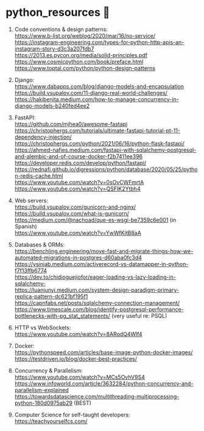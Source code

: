 # python_resources 🐍

1. Code conventions & design patterns:
<br/>https://www.b-list.org/weblog/2020/mar/16/no-service/
<br/>https://instagram-engineering.com/types-for-python-http-apis-an-instagram-story-d3c3a207fdb7
<br/>https://2013.es.pycon.org/media/solid-principles.pdf
<br/>https://www.cosmicpython.com/book/preface.html
<br/>https://www.toptal.com/python/python-design-patterns
   
2. Django: 
<br/>https://www.dabapps.com/blog/django-models-and-encapsulation
<br/>https://build.vsupalov.com/11-django-real-world-challenges/ 
<br/>https://hakibenita.medium.com/how-to-manage-concurrency-in-django-models-b240fed4ee2

3. FastAPI:
<br/>https://github.com/mjhea0/awesome-fastapi
<br/>https://christophergs.com/tutorials/ultimate-fastapi-tutorial-pt-11-dependency-injection/
<br/>https://christophergs.com/python/2021/06/16/python-flask-fastapi/
<br/>https://ahmed-nafies.medium.com/fastapi-with-sqlalchemy-postgresql-and-alembic-and-of-course-docker-f2b7411ee396
<br/>https://developer.redis.com/develop/python/fastapi/
<br/>https://rednafi.github.io/digressions/python/database/2020/05/25/python-redis-cache.html
<br/>https://www.youtube.com/watch?v=0sOvCWFmrtA
<br/>https://www.youtube.com/watch?v=QSFIK2Ytbh4

4. Web servers:
<br/>https://build.vsupalov.com/gunicorn-and-nginx/
<br/>https://build.vsupalov.com/what-is-gunicorn/
<br/>https://medium.com/@nachoad/que-es-wsgi-be7359c6e001 (in Spanish)
<br/>https://www.youtube.com/watch?v=YwWfKitB8aA

5. Databases & ORMs:
<br/>https://benchling.engineering/move-fast-and-migrate-things-how-we-automated-migrations-in-postgres-d60aba0fc3d4
<br/>https://ysinjab.medium.com/activerecord-vs-datamapper-in-python-f7f13ffb6774
<br/>https://dev.to/chidioguejiofor/eager-loading-vs-lazy-loading-in-sqlalchemy-
<br/>https://luanjunyi.medium.com/system-design-paradigm-primary-replica-pattern-dc621bf195f1
<br/>https://capnfabs.net/posts/sqlalchemy-connection-management/
<br/>https://www.timescale.com/blog/identify-postgresql-performance-bottlenecks-with-pg_stat_statements/ (very useful re: PSQL)

6. HTTP vs WebSockets:
<br/>https://www.youtube.com/watch?v=8ARodQ4Wlf4

7. Docker:
<br/>https://pythonspeed.com/articles/base-image-python-docker-images/
<br/>https://testdriven.io/blog/docker-best-practices/

8. Concurrency & Parallelism:
<br/>https://www.youtube.com/watch?v=MCs5OvhV9S4
<br/>https://www.infoworld.com/article/3632284/python-concurrency-and-parallelism-explained
<br/>https://towardsdatascience.com/multithreading-multiprocessing-python-180d0975ab29 (BEST)

9. Computer Science for self-taught developers:
<br/>https://teachyourselfcs.com/
